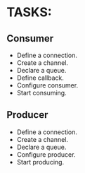 # TASKS:

## Consumer

- Define a connection.
- Create a channel.
- Declare a queue.
- Define callback.
- Configure consumer.
- Start consuming.

## Producer

- Define a connection.
- Create a channel.
- Declare a queue.
- Configure producer.
- Start producing.
